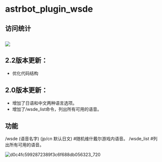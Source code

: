 # astrbot_plugin_wsde
## 访问统计
## <a href="https://count.getloli.com/"><img src="https://count.getloli.com/get/@:astrbot_plugin_wsde?theme=rule34"></a>

## 2.2版本更新：
- 优化代码结构

## 2.0版本更新：
- 增加了日语和中文两种语言选项。
- 增加了/wsde_list命令，列出所有可用的语音。

## 功能
/wsde (语音名字) (jp/cn 默认日文)   #随机维什戴尔游戏内语音。
/wsde_list    #列出所有可用的语音。

![d0c4fc5992872389f3c6f688db056323_720](https://github.com/user-attachments/assets/f43d9bac-567e-474d-a3f4-7c3f07a99551)

